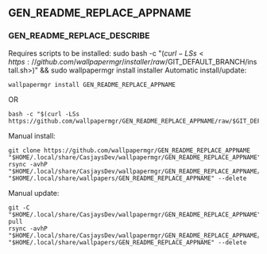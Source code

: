 ## GEN_README_REPLACE_APPNAME
  
### GEN_README_REPLACE_DESCRIBE  
  
Requires scripts to be installed: sudo bash -c "$(curl -LSs <https://github.com/wallpapermgr/installer/raw/$GIT_DEFAULT_BRANCH/install.sh>)" && sudo wallpapermgr install installer
Automatic install/update:  

```shell
wallpapermgr install GEN_README_REPLACE_APPNAME
```

OR  

```shell
bash -c "$(curl -LSs https://github.com/wallpapermgr/GEN_README_REPLACE_APPNAME/raw/$GIT_DEFAULT_BRANCH/install.sh)"
```
  
Manual install:  

```shell
git clone https://github.com/wallpapermgr/GEN_README_REPLACE_APPNAME "$HOME/.local/share/CasjaysDev/wallpapermgr/GEN_README_REPLACE_APPNAME"
rsync -avhP "$HOME/.local/share/CasjaysDev/wallpapermgr/GEN_README_REPLACE_APPNAME/images/." "$HOME/.local/share/wallpapers/GEN_README_REPLACE_APPNAME" --delete
```
  
Manual update:

```shell
git -C "$HOME/.local/share/CasjaysDev/wallpapermgr/GEN_README_REPLACE_APPNAME" pull
rsync -avhP "$HOME/.local/share/CasjaysDev/wallpapermgr/GEN_README_REPLACE_APPNAME/images/." "$HOME/.local/share/wallpapers/GEN_README_REPLACE_APPNAME" --delete
```
